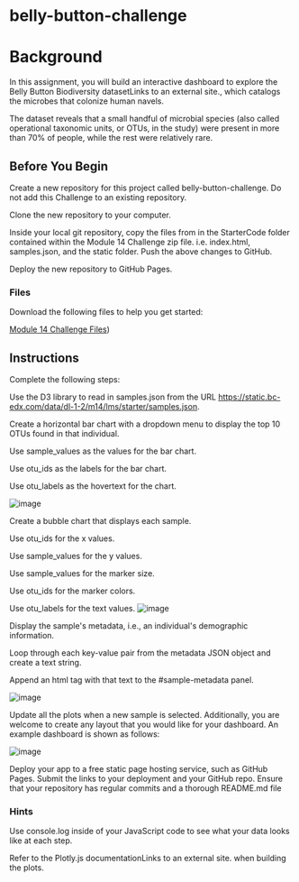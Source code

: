 # belly-button-challenge

# Background
In this assignment, you will build an interactive dashboard to explore the Belly Button Biodiversity datasetLinks to an external site., which catalogs the microbes that colonize human navels.

The dataset reveals that a small handful of microbial species (also called operational taxonomic units, or OTUs, in the study) were present in more than 70% of people, while the rest were relatively rare.

## Before You Begin
Create a new repository for this project called belly-button-challenge. Do not add this Challenge to an existing repository.

Clone the new repository to your computer.

Inside your local git repository, copy the files from in the StarterCode folder contained within the Module 14 Challenge zip file. i.e. index.html, samples.json, and the static folder.
Push the above changes to GitHub.

Deploy the new repository to GitHub Pages.

### Files
Download the following files to help you get started:

[Module 14  Challenge Files](https://static.bc-edx.com/data/dl-1-2/m14/lms/starter/Starter_Code.zip))

## Instructions
Complete the following steps:

Use the D3 library to read in samples.json from the URL https://static.bc-edx.com/data/dl-1-2/m14/lms/starter/samples.json.

Create a horizontal bar chart with a dropdown menu to display the top 10 OTUs found in that individual.

Use sample_values as the values for the bar chart.

Use otu_ids as the labels for the bar chart.

Use otu_labels as the hovertext for the chart.

![image](https://static.bc-edx.com/data/dl-1-2/m14/lms/img/hw01.jpg)

Create a bubble chart that displays each sample.

Use otu_ids for the x values.

Use sample_values for the y values.

Use sample_values for the marker size.

Use otu_ids for the marker colors.

Use otu_labels for the text values.
![image](https://static.bc-edx.com/data/dl-1-2/m14/lms/img/bubble_chart.jpg)

Display the sample's metadata, i.e., an individual's demographic information.

Loop through each key-value pair from the metadata JSON object and create a text string.

Append an html tag with that text to the #sample-metadata panel.

![image](https://static.bc-edx.com/data/dl-1-2/m14/lms/img/hw03.jpg)

Update all the plots when a new sample is selected. Additionally, you are welcome to create any layout that you would like for your dashboard. 
An example dashboard is shown as follows:

![image](https://static.bc-edx.com/data/dl-1-2/m14/lms/img/hw02.jpg)

Deploy your app to a free static page hosting service, such as GitHub Pages. Submit the links to your deployment and your GitHub repo. Ensure that your repository has regular commits and a thorough README.md file

### Hints
Use console.log inside of your JavaScript code to see what your data looks like at each step.

Refer to the Plotly.js documentationLinks to an external site. when building the plots.



